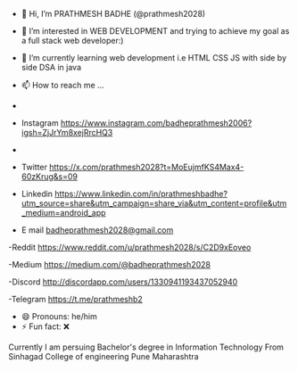 - 👋 Hi, I’m  PRATHMESH BADHE (@prathmesh2028)
- 👀 I’m interested in WEB DEVELOPMENT and trying to achieve my goal as a full stack web developer:) 
- 🌱 I’m currently learning web development i.e HTML CSS JS with side by side DSA in java
- 📫 How to reach me ...
- 
- Instagram https://www.instagram.com/badheprathmesh2006?igsh=ZjJrYm8xejRrcHQ3
- 
- Twitter https://x.com/prathmesh2028?t=MoEujmfKS4Max4-60zKrug&s=09

- Linkedin https://www.linkedin.com/in/prathmeshbadhe?utm_source=share&utm_campaign=share_via&utm_content=profile&utm_medium=android_app


- E mail badheprathmesh2028@gmail.com


-Reddit https://www.reddit.com/u/prathmesh2028/s/C2D9xEoveo


-Medium https://medium.com/@badheprathmesh2028

-Discord http://discordapp.com/users/1330941193437052940

-Telegram https://t.me/prathmeshb2





- 😄 Pronouns: he/him
- ⚡ Fun fact: ❌ 

Currently I am persuing Bachelor's degree in Information Technology 
From Sinhagad College of engineering Pune Maharashtra 
